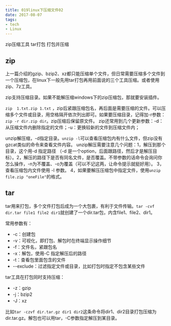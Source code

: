 ```yaml
---
title: 019linux下压缩文件02
date: 2017-08-07
tags:
- tech
- Linux
---
```


zip压缩工具
tar打包
打包并压缩

<!--more-->

## zip
上一篇介绍的gzip、bzip2、xz都只能压缩单个文件，但日常需要压缩多个文件到一个压缩包，在linux下一般先用tar打包再用前面说的三个工具压缩。或者使用zip、7z工具。

zip支持压缩目录。如果不能解压缩windows下的zip压缩包，那就要安装插件。

`zip  1.txt.zip 1.txt` ，zip后紧跟压缩包名，再后面是需要压缩的文件。可以压缩多个文件或目录，用空格隔开依次列出即可。如果要压缩目录，记得加-r参数：`zip -r dir.zip dir`。zip压缩后保留原文件。
zip还常用到几个更新参数：-d：从压缩文件内删除指定的文件；-u：更换较新的文件到压缩文件内；

unzip解压缩，-d指定目录。`unzip -l`可以查看压缩包内有什么文件，但zip没有gzcat类似的命令来查看文件内容。
unzip解压需要注意几个问题：1，解压到那个目录，这个用-d 指定路径 （-d 是一个option，后面跟路径，然后才是解压目标）。2，解压的路径下是否有同名文件，是否覆盖。不带参数的话命令会询问你怎么操作，-n为不覆盖、-o为覆盖（可以不记这两，让命令提示就挺好用）。 3，查看压缩包内文件使用 -l 参数。 4，如果要解压压缩包中指定文件，使用`unzip file.zip "oneFile"`的格式。

## tar
tar用来打包，多个文件打包后成为一个大包裹，有利于文件传输。`tar -cvf dir.tar file1 file2 dir1`就创建了一个dir.tar包，内含file1、file2、dir1。

常用参数有：
- -c：创建包
- -v：可视化，即打包、解包时在终端显示操作细节
- -f：文件名，紧跟包名
- -x：解包，使用-C 指定解压后的路径 
- -t：查看包里面包含的文件
- --exclude：过滤指定文件或目录，比如打包时指定不包含某些文件

tar工具在打包同时支持压缩：
- -z：gzip
- -j：bzip2
- -J：xz

比如`tar -czvf dir.tar.gz dir1 dir2`这条命令将dir1、dir2目录打包压缩为dir.tar.gz。解包也可以用tar，-C参数指定解压到某目录。
